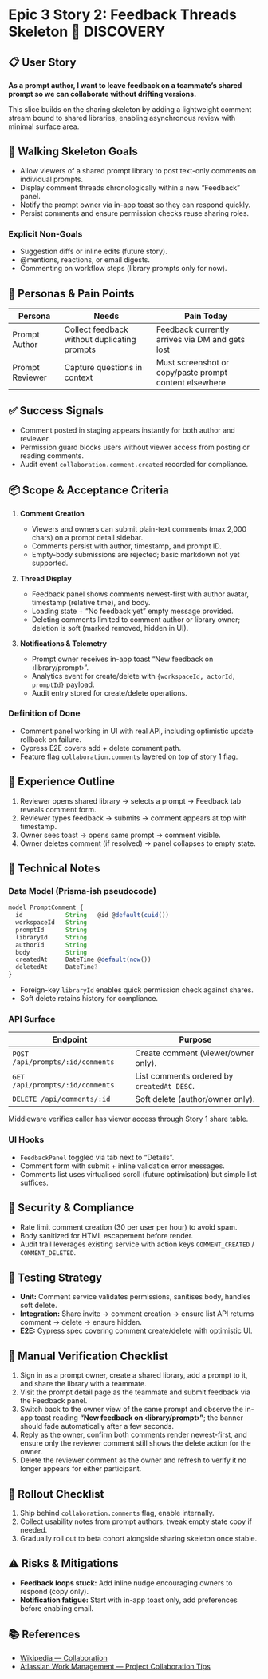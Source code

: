 # Epic 3 Story 2: Feedback Threads Skeleton 🚧 DISCOVERY

## 📋 User Story
**As a prompt author, I want to leave feedback on a teammate’s shared prompt so we can collaborate without drifting versions.**

This slice builds on the sharing skeleton by adding a lightweight comment stream bound to shared libraries, enabling asynchronous review with minimal surface area.

## 🎯 Walking Skeleton Goals
- Allow viewers of a shared prompt library to post text-only comments on individual prompts.
- Display comment threads chronologically within a new “Feedback” panel.
- Notify the prompt owner via in-app toast so they can respond quickly.
- Persist comments and ensure permission checks reuse sharing roles.

### Explicit Non-Goals
- Suggestion diffs or inline edits (future story).
- @mentions, reactions, or email digests.
- Commenting on workflow steps (library prompts only for now).

## 👤 Personas & Pain Points
| Persona | Needs | Pain Today |
| --- | --- | --- |
| Prompt Author | Collect feedback without duplicating prompts | Feedback currently arrives via DM and gets lost |
| Prompt Reviewer | Capture questions in context | Must screenshot or copy/paste prompt content elsewhere |

## ✅ Success Signals
- Comment posted in staging appears instantly for both author and reviewer.
- Permission guard blocks users without viewer access from posting or reading comments.
- Audit event `collaboration.comment.created` recorded for compliance.

## 📦 Scope & Acceptance Criteria
1. **Comment Creation**
   - Viewers and owners can submit plain-text comments (max 2,000 chars) on a prompt detail sidebar.
   - Comments persist with author, timestamp, and prompt ID.
   - Empty-body submissions are rejected; basic markdown not yet supported.

2. **Thread Display**
   - Feedback panel shows comments newest-first with author avatar, timestamp (relative time), and body.
   - Loading state + “No feedback yet” empty message provided.
   - Deleting comments limited to comment author or library owner; deletion is soft (marked removed, hidden in UI).

3. **Notifications & Telemetry**
   - Prompt owner receives in-app toast “New feedback on ‹library/prompt›”.
   - Analytics event for create/delete with `{workspaceId, actorId, promptId}` payload.
   - Audit entry stored for create/delete operations.

### Definition of Done
- Comment panel working in UI with real API, including optimistic update rollback on failure.
- Cypress E2E covers add + delete comment path.
- Feature flag `collaboration.comments` layered on top of story 1 flag.

## 🧭 Experience Outline
1. Reviewer opens shared library → selects a prompt → Feedback tab reveals comment form.
2. Reviewer types feedback → submits → comment appears at top with timestamp.
3. Owner sees toast → opens same prompt → comment visible.
4. Owner deletes comment (if resolved) → panel collapses to empty state.

## 🧱 Technical Notes
### Data Model (Prisma-ish pseudocode)
```ts
model PromptComment {
  id            String   @id @default(cuid())
  workspaceId   String
  promptId      String
  libraryId     String
  authorId      String
  body          String
  createdAt     DateTime @default(now())
  deletedAt     DateTime?
}
```

- Foreign-key `libraryId` enables quick permission check against shares.
- Soft delete retains history for compliance.

### API Surface
| Endpoint | Purpose |
| --- | --- |
| `POST /api/prompts/:id/comments` | Create comment (viewer/owner only). |
| `GET /api/prompts/:id/comments` | List comments ordered by `createdAt DESC`. |
| `DELETE /api/comments/:id` | Soft delete (author/owner only). |

Middleware verifies caller has viewer access through Story 1 share table.

### UI Hooks
- `FeedbackPanel` toggled via tab next to “Details”.
- Comment form with submit + inline validation error messages.
- Comments list uses virtualised scroll (future optimisation) but simple list suffices.

## 🔐 Security & Compliance
- Rate limit comment creation (30 per user per hour) to avoid spam.
- Body sanitized for HTML escapement before render.
- Audit trail leverages existing service with action keys `COMMENT_CREATED` / `COMMENT_DELETED`.

## 🧪 Testing Strategy
- **Unit:** Comment service validates permissions, sanitises body, handles soft delete.
- **Integration:** Share invite → comment creation → ensure list API returns comment → delete → ensure hidden.
- **E2E:** Cypress spec covering comment create/delete with optimistic UI.

## 🧳 Manual Verification Checklist
1. Sign in as a prompt owner, create a shared library, add a prompt to it, and share the library with a teammate.
2. Visit the prompt detail page as the teammate and submit feedback via the Feedback panel.
3. Switch back to the owner view of the same prompt and observe the in-app toast reading **“New feedback on ‹library/prompt›”**; the banner should fade automatically after a few seconds.
4. Reply as the owner, confirm both comments render newest-first, and ensure only the reviewer comment still shows the delete action for the owner.
5. Delete the reviewer comment as the owner and refresh to verify it no longer appears for either participant.

## 🚀 Rollout Checklist
1. Ship behind `collaboration.comments` flag, enable internally.
2. Collect usability notes from prompt authors, tweak empty state copy if needed.
3. Gradually roll out to beta cohort alongside sharing skeleton once stable.

## ⚠️ Risks & Mitigations
- **Feedback loops stuck:** Add inline nudge encouraging owners to respond (copy only).
- **Notification fatigue:** Start with in-app toast only, add preferences before enabling email.

## 📚 References
- [Wikipedia — Collaboration](https://en.wikipedia.org/wiki/Collaboration)
- [Atlassian Work Management — Project Collaboration Tips](https://www.atlassian.com/work-management/project-collaboration)
